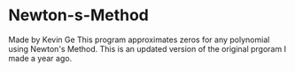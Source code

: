 # Newton-s-Method
Made by Kevin Ge
This program approximates zeros for any polynomial using Newton's Method.
This is an updated version of the original prgoram I made a year ago.
